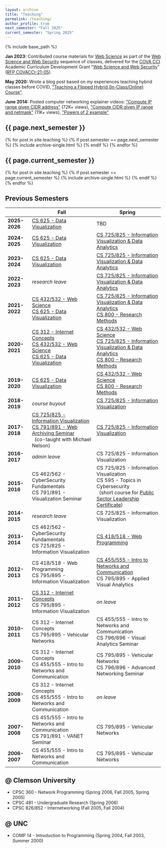 ```yaml
---
layout: archive
title: "Teaching"
permalink: /teaching/
author_profile: true
next_semester: "Fall 2025"
current_semester: "Spring 2025"
---
```

{% include base_path %}

**Jan 2023:** Contributed course materials for [Web Science](https://github.com/cci-web-science-security/web-science/) as part of the [Web Science and Web Security](https://github.com/cci-web-science-security) sequence of classes, delivered for the [COVA CCI](https://covacci.org/) Academic Curriculum Development Grant "[Web Science and Web Security](https://ws-dl.blogspot.com/2022/01/2022-01-07-webscidl-with-web-science.html)" ([RFP COVACCI-21-05](https://covacci.org/wp-content/uploads/2021/10/COVACCI-21-05-Curriculum-Development.pdf)).

**May 2020:** Wrote a blog post based on my experiences teaching hybrid classes before COVID, ["Teaching a Flipped Hybrid (In-Class/Online) Course"](https://ws-dl.blogspot.com/2020/05/2020-05-06-teaching-flipped-hybrid-in.html). 

**June 2014:** Posted computer networking explainer videos: ["Compute IP range given CIDR address"](https://www.youtube.com/watch?v=ls1mMyfnaC0) (72K+ views), ["Compute CIDR given IP range and netmask"](https://www.youtube.com/watch?v=PnApdHjU8sg) (11K+ views), ["Powers of 2 example"](https://www.youtube.com/watch?v=1-yOrnWwM4M)

## {{ page.next_semester }}

{% for post in site.teaching %}
  {% if post.semester == page.next_semester %}
    {% include archive-single.html %}
  {% endif %}
{% endfor %}

## {{ page.current_semester }}

{% for post in site.teaching %}
  {% if post.semester == page.current_semester %}
    {% include archive-single.html %}
  {% endif %}
{% endfor %}


## Previous Semesters

| |Fall | Spring |
|---|---|---|
|**2025-2026** | [CS 625 - Data Visualization](https://weiglemc.github.io/teaching/2025-fall-cs625) | TBD |
|**2024-2025** | [CS 625 - Data Visualization](https://weiglemc.github.io/teaching/2024-fall-cs625) | [CS 725/825 - Information Visualization & Data Analytics](https://weiglemc.github.io/teaching/2025-spr-cs725825) |
|**2023-2024** | [CS 625 - Data Visualization](https://weiglemc.github.io/teaching/2023-fall-cs625) | [CS 725/825 - Information Visualization & Data Analytics](https://weiglemc.github.io/teaching/2024-spr-cs725825)|
|**2022-2023** | *research leave*|[CS 725/825 - Information Visualization & Data Analytics](https://weiglemc.github.io/teaching/2023-spr-cs725825)|
|**2021-2022** | [CS 432/532 - Web Science](https://weiglemc.github.io/teaching/2021-fall-cs432532)<br/>[CS 625 - Data Visualization](https://weiglemc.github.io/teaching/2021-fall-cs625)|[CS 725/825 - Information Visualization & Data Analytics](https://weiglemc.github.io/teaching/2022-spr-cs725825)<br/>[CS 800 - Research Methods](https://weiglemc.github.io/teaching/2022-spr-cs800)|
|**2020-2021** | [CS 312 - Internet Concepts](https://www.cs.odu.edu/~mweigle/CS312-F20/)<br/>[CS 432/532 - Web Science](https://www.cs.odu.edu/~mweigle/CS432-F20/)<br/>[CS 625 - Data Visualization](https://www.cs.odu.edu/~mweigle/CS625-F20/)|[CS 432/532 - Web Science](https://www.cs.odu.edu/~mweigle/CS432-S21/)<br/>[CS 725/825 - Information Visualization & Data Analytics](https://www.cs.odu.edu/~mweigle/CS725-S21/)<br/>[CS 800 - Research Methods](https://www.cs.odu.edu/~mweigle/CS800-S21/)|
|**2019-2020** | [CS 625 - Data Visualization](https://www.cs.odu.edu/~mweigle/CS625-F19/)|[CS 432/532 - Web Science](https://www.cs.odu.edu/~mweigle/CS432-S20/)<br/>[CS 800 - Research Methods](https://www.cs.odu.edu/~mweigle/CS800-S20/)|
|**2018-2019** | *course buyout*|[CS 725/825 - Information Visualization](https://www.cs.odu.edu/~mweigle/CS725-S19/)|
|**2017-2018** | [CS 725/825 - Information Visualization](https://www.cs.odu.edu/~mweigle/CS725-F17/)<br/>[CS 791/891 - Web Archiving Seminar](https://phonedude.github.io/cs891-f17/)<br/>&nbsp; (co-taught with Michael Nelson)|[CS 725/825 - Information Visualization](https://www.cs.odu.edu/~mweigle/CS725-S18/)|
|**2016-2017** | *admin leave*|CS 725/825 - Information Visualization|
|**2015-2016** | CS 462/562 - CyberSecurity Fundamentals<br/>CS 791/891 - Visualization Seminar|CS 725/825 - Information Visualization<br/>CS 595 - Topics in Cybersecurity<br/>&nbsp; (short course for [Public Sector Leadership Certificate](https://www.odu.edu/cepd/execed/public-sector-leadership))|
|**2014-2015** | *research leave*|CS 725/825 - Information Visualization|
|**2013-2014** | CS 462/562 - CyberSecurity Fundamentals<br/>CS 725/825 - Information Visualization|[CS 418/518 - Web Programming](https://www.cs.odu.edu/~mweigle/CS418-S14)|
|**2012-2013** | CS 418/518 - Web Programming<br/>CS 795/895 - Information Visualization|[CS 455/555 - Intro to Networks and Communication](https://www.cs.odu.edu/~mweigle/CS455-S13)<br/>CS 795/895 - Applied Visual Analytics|
|**2011-2012** | [CS 312 - Internet Concepts](http://www.cs.odu.edu/~mweigle/CS312-F11)<br/>CS 795/895 - Information Visualization|*on leave*|
|**2010-2011** | CS 312 - Internet Concepts<br/>CS 795/895 - Vehicular Networks|CS 455/555 - Intro to Networks and Communication<br/>CS 796/896 - Visual Analytics Seminar|
|**2009-2010** | CS 312 - Internet Concepts<br/>CS 455/555 - Intro to Networks and Communication|CS 795/895 - Vehicular Networks<br/>CS 796/896 - Advanced Networking Seminar|
|**2008-2009** | CS 312 - Internet Concepts<br/>CS 455/555 - Intro to Networks and Communication|*on leave*|
|**2007-2008** | CS 455/555 - Intro to Networks and Communication<br/>CS 791/891 - VANET Seminar|CS 795/895 - Vehicular Networks|
|**2006-2007** | CS 455/555 - Intro to Networks and Communication|CS 795/895 - Vehicular Networks|

## @ Clemson University

* CPSC 360 - Network Programming (Spring 2006, Fall 2005, Spring 2005)
* CPSC 481 - Undergraduate Research (Spring 2006)
* CPSC 826/852 - Internetworking (Fall 2005, Fall 2004)

## @ UNC

* COMP 14 - Introduction to Programming (Spring 2004, Fall 2003, Summer 2000)
